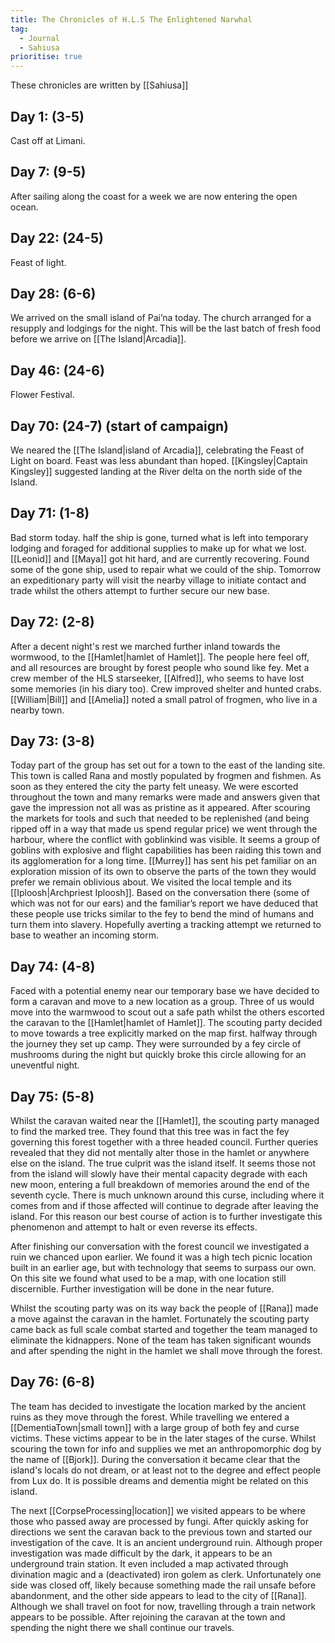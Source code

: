 ```yaml
---
title: The Chronicles of H.L.S The Enlightened Narwhal
tag:
  - Journal
  - Sahiusa
prioritise: true
---
```


These chronicles are written by [[Sahiusa]]

## Day 1: (3-5)

Cast off at Limani.

## Day 7: (9-5)

After sailing along the coast for a week we are now entering the open ocean.

## Day 22: (24-5)

Feast of light.

## Day 28: (6-6)

We arrived on the small island of Pai’na today. The church arranged for a resupply and lodgings for the night. This will be the last batch of fresh food before we arrive on [[The Island|Arcadia]].

## Day 46: (24-6)

Flower Festival.

## Day 70: (24-7) (start of campaign)

We neared the [[The Island|island of Arcadia]], celebrating the Feast of Light on board. Feast was less abundant than hoped. [[Kingsley|Captain Kingsley]] suggested landing at the River delta on the north side of the Island.

## Day 71: (1-8)

Bad storm today. half the ship is gone, turned what is left into temporary lodging and foraged for additional supplies to make up for what we lost. [[Leonid]] and [[Maya]] got hit hard, and are currently recovering. Found some of the gone ship, used to repair what we could of the ship. Tomorrow an expeditionary party will visit the nearby village to initiate contact and trade whilst the others attempt to further secure our new base.

## Day 72: (2-8)

After a decent night's rest we marched further inland towards the wormwood, to the [[Hamlet|hamlet of Hamlet]]. The people here feel off, and all resources are brought by forest people who sound like fey. Met a crew member of the HLS starseeker, [[Alfred]], who seems to have lost some memories (in his diary too). Crew improved shelter and hunted crabs. [[William|Bill]] and [[Amelia]] noted a small patrol of frogmen, who live in a nearby town.

## Day 73: (3-8)

Today part of the group has set out for a town to the east of the landing site.
This town is called Rana and mostly populated by frogmen and fishmen.
As soon as they entered the city the party felt uneasy. We were escorted throughout the town and many remarks were made and answers given that gave the impression not all was as pristine as it appeared.
After scouring the markets for tools and such that needed to be replenished (and being ripped off in a way that made us spend regular price) we went through the harbour, where the conflict with goblinkind was visible.
It seems a group of goblins with explosive and flight capabilities has been raiding this town and its agglomeration for a long time.
[[Murrey]] has sent his pet familiar on an exploration mission of its own to observe the parts of the town they would prefer we remain oblivious about.
We visited the local temple and its [[Iploosh|Archpriest Iploosh]]. Based on the conversation there (some of which was not for our ears) and the familiar’s report we have deduced that these people use tricks similar to the fey to bend the mind of humans and turn them into slavery.
Hopefully averting a tracking attempt we returned to base to weather an incoming storm.

## Day 74: (4-8)

Faced with a potential enemy near our temporary base we have decided to form a caravan and move to a new location as a group. Three of us would move into the warmwood to scout out a safe path whilst the others escorted the caravan to the [[Hamlet|hamlet of Hamlet]].
The scouting party decided to move towards a tree explicitly marked on the map first. halfway through the journey they set up camp. They were surrounded by a fey circle of mushrooms during the night but quickly broke this circle allowing for an uneventful night.

## Day 75: (5-8)

Whilst the caravan waited near the [[Hamlet]], the scouting party managed to find the marked tree. They found that this tree was in fact the fey governing this forest together with a three headed council. Further queries revealed that they did not mentally alter those in the hamlet or anywhere else on the island. The true culprit was the island itself. It seems those not from the island will slowly have their mental capacity degrade with each new moon, entering a full breakdown of memories around the end of the seventh cycle. There is much unknown around this curse, including where it comes from and if those affected will continue to degrade after leaving the island. For this reason our best course of action is to further investigate this phenomenon and attempt to halt or even reverse its effects.

After finishing our conversation with the forest council we investigated a ruin we chanced upon earlier. We found it was a high tech picnic location built in an earlier age, but with technology that seems to surpass our own. On this site we found what used to be a map, with one location still discernible. Further investigation will be done in the near future.

Whilst the scouting party was on its way back the people of [[Rana]] made a move against the caravan in the hamlet. Fortunately the scouting party came back as full scale combat started and together the team managed to eliminate the kidnappers. None of the team has taken significant wounds and after spending the night in the hamlet we shall move through the forest.

## Day 76: (6-8)

The team has decided to investigate the location marked by the ancient ruins as they move through the forest. While travelling we entered a [[DementiaTown|small town]] with a large group of both fey and curse victims. These victims appear to be in the later stages of the curse. Whilst scouring the town for info and supplies we met an anthropomorphic dog by the name of [[Bjork]]. During the conversation it became clear that the island's locals do not dream, or at least not to the degree and effect people from Lux do. It is possible dreams and dementia might be related on this island.

The next [[CorpseProcessing|location]] we visited appears to be where those who passed away are processed by fungi. After quickly asking for directions we sent the caravan back to the previous town and started our investigation of the cave. It is an ancient underground ruin.
Although proper investigation was made difficult by the dark, it appears to be an underground train station. It even included a map activated through divination magic and a (deactivated) iron golem as clerk. Unfortunately one side was closed off, likely because something made the rail unsafe before abandonment, and the other side appears to lead to the city of [[Rana]]. Although we shall travel on foot for now, travelling through a train network appears to be possible. After rejoining the caravan at the town and spending the night there we shall continue our travels.
